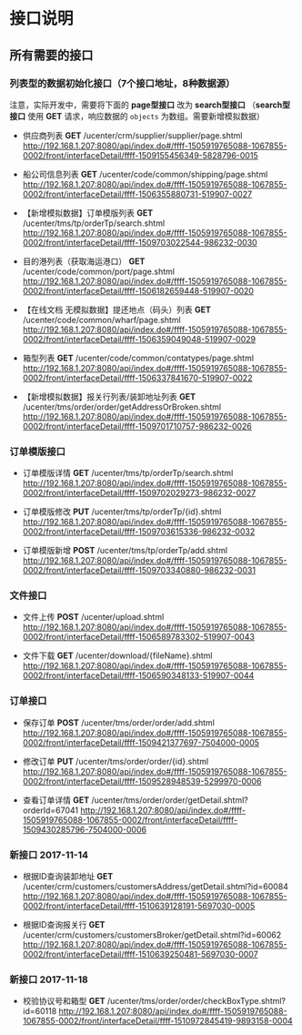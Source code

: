 接口说明
========


所有需要的接口
-------------

### 列表型的数据初始化接口（7个接口地址，8种数据源）

注意，实际开发中，需要将下面的 **page型接口** 改为 **search型接口** （**search型接口** 使用 **GET** 请求，响应数据的 `objects` 为数组。需要新增模拟数据）

+ 供应商列表 **GET** /ucenter/crm/supplier/supplier/page.shtml
    http://192.168.1.207:8080/api/index.do#/ffff-1505919765088-1067855-0002/front/interfaceDetail/ffff-1509155456349-5828796-0015

+ 船公司信息列表 **GET** /ucenter/code/common/shipping/page.shtml
    http://192.168.1.207:8080/api/index.do#/ffff-1505919765088-1067855-0002/front/interfaceDetail/ffff-1506355880731-519907-0027

+ 【新增模拟数据】订单模版列表 **GET** /ucenter/tms/tp/orderTp/search.shtml
    http://192.168.1.207:8080/api/index.do#/ffff-1505919765088-1067855-0002/front/interfaceDetail/ffff-1509703022544-986232-0030

+ 目的港列表（获取海运港口） **GET** /ucenter/code/common/port/page.shtml
    http://192.168.1.207:8080/api/index.do#/ffff-1505919765088-1067855-0002/front/interfaceDetail/ffff-1506182659448-519907-0020

+ 【在线文档 无模拟数据】提还地点（码头）列表 **GET** /ucenter/code/common/wharf/page.shtml
    http://192.168.1.207:8080/api/index.do#/ffff-1505919765088-1067855-0002/front/interfaceDetail/ffff-1506359049048-519907-0029

+ 箱型列表 **GET** /ucenter/code/common/contatypes/page.shtml
    http://192.168.1.207:8080/api/index.do#/ffff-1505919765088-1067855-0002/front/interfaceDetail/ffff-1506337841670-519907-0022

+ 【新增模拟数据】报关行列表/装卸地址列表 **GET** /ucenter/tms/order/order/getAddressOrBroken.shtml
    http://192.168.1.207:8080/api/index.do#/ffff-1505919765088-1067855-0002/front/interfaceDetail/ffff-1509701710757-986232-0026


### 订单模版接口

+ 订单模版详情 **GET** /ucenter/tms/tp/orderTp/search.shtml
    http://192.168.1.207:8080/api/index.do#/ffff-1505919765088-1067855-0002/front/interfaceDetail/ffff-1509702029273-986232-0027

+ 订单模版修改 **PUT** /ucenter/tms/tp/orderTp/{id}.shtml
    http://192.168.1.207:8080/api/index.do#/ffff-1505919765088-1067855-0002/front/interfaceDetail/ffff-1509703615336-986232-0032

+ 订单模版新增 **POST** /ucenter/tms/tp/orderTp/add.shtml
    http://192.168.1.207:8080/api/index.do#/ffff-1505919765088-1067855-0002/front/interfaceDetail/ffff-1509703340880-986232-0031


### 文件接口

+ 文件上传 **POST** /ucenter/upload.shtml
    http://192.168.1.207:8080/api/index.do#/ffff-1505919765088-1067855-0002/front/interfaceDetail/ffff-1506589783302-519907-0043

+ 文件下载 **GET** /ucenter/download/{fileName}.shtml
    http://192.168.1.207:8080/api/index.do#/ffff-1505919765088-1067855-0002/front/interfaceDetail/ffff-1506590348133-519907-0044


### 订单接口

+ 保存订单 **POST** /ucenter/tms/order/order/add.shtml
    http://192.168.1.207:8080/api/index.do#/ffff-1505919765088-1067855-0002/front/interfaceDetail/ffff-1509421377697-7504000-0005

+ 修改订单 **PUT** /ucenter/tms/order/order/{id}.shtml
    http://192.168.1.207:8080/api/index.do#/ffff-1505919765088-1067855-0002/front/interfaceDetail/ffff-1509528948539-5299970-0006
+ 查看订单详情 **GET** /ucenter/tms/order/order/getDetail.shtml?orderId=67041
    http://192.168.1.207:8080/api/index.do#/ffff-1505919765088-1067855-0002/front/interfaceDetail/ffff-1509430285796-7504000-0006



### 新接口 2017-11-14

+ 根据ID查询装卸地址 **GET** /ucenter/crm/customers/customersAddress/getDetail.shtml?id=60084
    http://192.168.1.207:8080/api/index.do#/ffff-1505919765088-1067855-0002/front/interfaceDetail/ffff-1510639128191-5697030-0005

+ 根据ID查询报关行 **GET** /ucenter/crm/customers/customersBroker/getDetail.shtml?id=60062
    http://192.168.1.207:8080/api/index.do#/ffff-1505919765088-1067855-0002/front/interfaceDetail/ffff-1510639250481-5697030-0007


### 新接口 2017-11-18

+ 校验协议号和箱型 **GET** /ucenter/tms/order/order/checkBoxType.shtml?id=60118
    http://192.168.1.207:8080/api/index.do#/ffff-1505919765088-1067855-0002/front/interfaceDetail/ffff-1510972845419-9893158-0004
